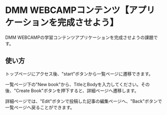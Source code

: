 # DMM WEBCAMPコンテンツ【アプリケーションを完成させよう】

DMM WEBCAMPの学習コンテンツアプリケーションを完成させようの課題です。

## 使い方

トップページにアクセス後、"start"ボタンから一覧ページに遷移できます。<br>

一覧ページ下の"New book"から、TitleとBodyを入力してください。その後、"Create Book"ボタンを押下すると、詳細ページへ遷移します。<br>

詳細ページでは、"Edit"ボタンで投稿した記事の編集ページへ、"Back"ボタンで一覧ページへ戻ることができます。
